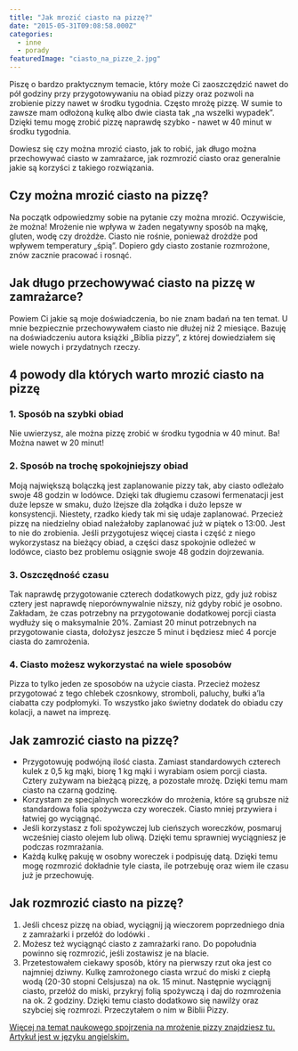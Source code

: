 ```yaml
---
title: "Jak mrozić ciasto na pizzę?"
date: "2015-05-31T09:08:58.000Z"
categories: 
  - inne
  - porady
featuredImage: "ciasto_na_pizze_2.jpg"
---
```


Piszę o bardzo praktycznym temacie, który może Ci zaoszczędzić nawet do pół godziny przy przygotowywaniu na obiad pizzy oraz pozwoli na zrobienie pizzy nawet w środku tygodnia. Często mrożę pizzę. W sumie to zawsze mam odłożoną kulkę albo dwie ciasta tak „na wszelki wypadek”. Dzięki temu mogę zrobić pizzę naprawdę szybko - nawet w 40 minut w środku tygodnia.

Dowiesz się czy można mrozić ciasto, jak to robić, jak długo można przechowywać ciasto w zamrażarce, jak rozmrozić ciasto oraz generalnie jakie są korzyści z takiego rozwiązania.

## Czy można mrozić ciasto na pizzę?

Na początk odpowiedzmy sobie na pytanie czy można mrozić. Oczywiście, że można! Mrożenie nie wpływa w żaden negatywny sposób na mąkę, gluten, wodę czy drożdże. Ciasto nie rośnie, ponieważ drożdże pod wpływem temperatury „śpią”. Dopiero gdy ciasto zostanie rozmrożone, znów zacznie pracować i rosnąć.

## Jak długo przechowywać ciasto na pizzę w zamrażarce?

Powiem Ci jakie są moje doświadczenia, bo nie znam badań na ten temat. U mnie bezpiecznie przechowywałem ciasto nie dłużej niż 2 miesiące. Bazuję na doświadczeniu autora książki „Biblia pizzy”, z której dowiedziałem się wiele nowych i przydatnych rzeczy.

## 4 powody dla których warto mrozić ciasto na pizzę

### 1\. Sposób na szybki obiad

Nie uwierzysz, ale można pizzę zrobić w środku tygodnia w 40 minut. Ba! Można nawet w 20 minut!

### 2\. Sposób na trochę spokojniejszy obiad

Moją największą bolączką jest zaplanowanie pizzy tak, aby ciasto odleżało swoje 48 godzin w lodówce. Dzięki tak długiemu czasowi fermenatacji jest duże lepsze w smaku, dużo lżejsze dla żołądka i dużo lepsze w konsystencji. Niestety, rzadko kiedy tak mi się udaje zaplanować. Przecież pizzę na niedzielny obiad należałoby zaplanować już w piątek o 13:00. Jest to nie do zrobienia. Jeśli przygotujesz więcej ciasta i część z niego wykorzystasz na bieżący obiad, a części dasz spokojnie odleżeć w lodówce, ciasto bez problemu osiągnie swoje 48 godzin dojrzewania.

### 3\. Oszczędność czasu

Tak naprawdę przygotowanie czterech dodatkowych pizz, gdy już robisz cztery jest naprawdę nieporównywalnie niższy, niż gdyby robić je osobno. Zakładam, że czas potrzebny na przygotowanie dodatkowej porcji ciasta wydłuży się o maksymalnie 20%. Zamiast 20 minut potrzebnych na przygotowanie ciasta, dołożysz jeszcze 5 minut i będziesz mieć 4 porcje ciasta do zamrożenia.

### 4\. Ciasto możesz wykorzystać na wiele sposobów

Pizza to tylko jeden ze sposobów na użycie ciasta. Przecież możesz przygotować z tego chlebek czosnkowy, stromboli, paluchy, bułki a’la ciabatta czy podpłomyki. To wszystko jako świetny dodatek do obiadu czy kolacji, a nawet na imprezę.

## Jak zamrozić ciasto na pizzę?

- Przygotowuję podwójną ilość ciasta. Zamiast standardowych czterech kulek z 0,5 kg mąki, biorę 1 kg mąki i wyrabiam osiem porcji ciasta. Cztery zużywam na bieżącą pizzę, a pozostałe mrożę. Dzięki temu mam ciasto na czarną godzinę.
- Korzystam ze specjalnych woreczków do mrożenia, które są grubsze niż standardowa folia spożywcza czy woreczek. Ciasto mniej przywiera i łatwiej go wyciągnąć.
- Jeśli korzystasz z foli spożywczej lub cieńszych woreczków, posmaruj wcześniej ciasto olejem lub oliwą. Dzięki temu sprawniej wyciągniesz je podczas rozmrażania.
- Każdą kulkę pakuję w osobny woreczek i podpisuję datą. Dzięki temu mogę rozmrozić dokładnie tyle ciasta, ile potrzebuję oraz wiem ile czasu już je przechowuję.

## Jak rozmrozić ciasto na pizzę?

1. Jeśli chcesz pizzę na obiad, wyciągnij ją wieczorem poprzedniego dnia z zamrażarki i przełóż do lodówki .
2. Możesz też wyciągnąć ciasto z zamrażarki rano. Do popołudnia powinno się rozmrozić, jeśli zostawisz je na blacie.
3. Przetestowałem ciekawy sposób, który na pierwszy rzut oka jest co najmniej dziwny. Kulkę zamrożonego ciasta wrzuć do miski z ciepłą wodą (20-30 stopni Celsjusza) na ok. 15 minut. Następnie wyciągnij ciasto, przełóż do miski, przykryj folią spożywczą i daj do rozmrożenia na ok. 2 godziny. Dzięki temu ciasto dodatkowo się nawilży oraz szybciej się rozmrozi. Przeczytałem o nim w Biblii Pizzy.

[Więcej na temat naukowego spojrzenia na mrożenie pizzy znajdziesz tu. Artykuł jest w języku angielskim.](http://www.seriouseats.com/2013/01/ask-the-food-lab-whats-the-best-way-to-freeze-pizza-dough.html)
